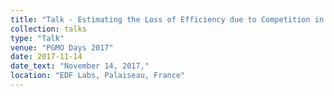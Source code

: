 ```yaml
---
title: "Talk - Estimating the Loss of Efficiency due to Competition in Mobility on Demand Markets"
collection: talks
type: "Talk"
venue: "PGMO Days 2017"
date: 2017-11-14
date_text: "November 14, 2017,"
location: "EDF Labs, Palaiseau, France"
---
```

